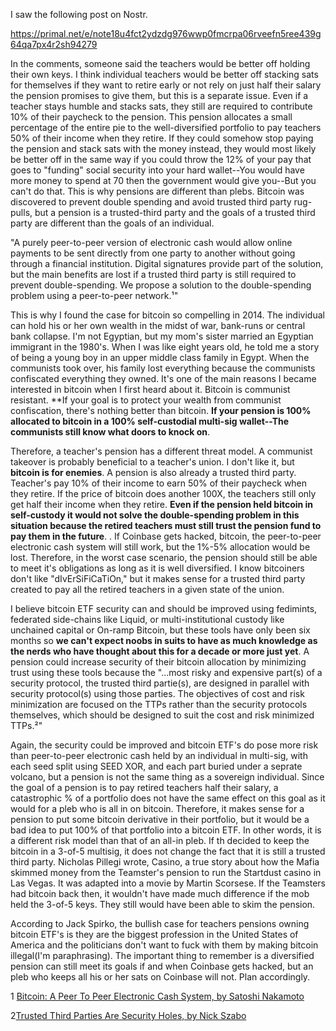 I saw the following post on Nostr.

https://primal.net/e/note18u4fct2ydzdg976wwp0fmcrpa06rveefn5ree439g64qa7px4r2sh94279

In the comments, someone said the teachers would be better off holding their own keys.  I think individual teachers would be better off stacking sats for themselves if they want to retire early or not rely on just half their salary the pension promises to give them, but this is a separate issue. Even if a teacher stays humble and stacks sats, they still are required to contribute 10% of their paycheck to  the pension. This pension allocates a small percentage of the entire pie to the well-diversified portfolio to pay teachers 50% of their income when they retire. If they could somehow stop paying the pension and stack sats with the money instead, they would most likely be better off in the same way if you could throw the 12% of your pay that goes to "funding" social security into your hard wallet--You would have more money to spend at 70 then the government would give you--But you can't do that. This is why pensions are different than plebs. Bitcoin was discovered to prevent double spending and avoid trusted third party rug-pulls, but a pension is a trusted-third party and the goals of a trusted third party are different than the goals of an individual.

"A purely peer-to-peer version of electronic cash would allow online
payments to be sent directly from one party to another without going through a
financial institution. Digital signatures provide part of the solution, but the main
benefits are lost if a trusted third party is still required to prevent double-spending.
We propose a solution to the double-spending problem using a peer-to-peer network.¹"

This is why I found the case for bitcoin so compelling in 2014. The individual can hold his or her own wealth in the midst of war, bank-runs or central bank collapse. I'm not Egyptian, but my mom's sister married an Egyptian immigrant in the 1980's.  When I was like eight years old, he told me a story of being a young boy in an upper middle class family in Egypt. When the communists took over, his family lost everything because the communists confiscated everything they owned. It's one of the main reasons I became interested in bitcoin when I first heard about it. Bitcoin is communist resistant. **If your goal is to protect your wealth from communist confiscation, there's nothing better than bitcoin. **If your pension is 100% allocated to bitcoin in a 100% self-custodial multi-sig wallet--The communists still know what doors to knock on**.

Therefore, a teacher's pension has a different threat model.  A communist takeover is probably beneficial to a teacher's union. I don't like it, but **bitcoin is for enemies**.  A pension is also already a trusted third party. Teacher's pay 10% of their income to earn 50% of their paycheck when they retire.  If the price of bitcoin does another 100X, the teachers still only get half their income when they retire. **Even if the pension held bitcoin in self-custody it would not solve the double-spending problem in this situation because the retired teachers must still trust the pension fund to pay them in the future**. . If Coinbase gets hacked, bitcoin, the peer-to-peer electronic cash system will still work, but the 1%-5% allocation would be lost. Therefore, in the worst case scenario, the pension should still be able to meet it's obligations as long as it is well diversified. I know bitcoiners don't like "dIvErSiFiCaTiOn," but it makes sense for a trusted third party created to pay all the retired teachers in a given state of the union.

I believe bitcoin ETF security can and should be improved using fedimints, federated side-chains like Liquid, or multi-institutional custody like unchained capital or On-ramp Bitcoin, but these tools have only been six months so **we can't expect noobs in suits to have as much knowledge as the nerds who have thought about this for a decade or more just yet**. A pension could increase security of their bitcoin allocation by minimizing trust using these tools because the "...most risky and expensive part(s) of a security protocol, the trusted third partie(s), are designed in parallel with security protocol(s) using those parties. The objectives of cost and risk minimization are focused on the TTPs rather than the security protocols themselves, which should be designed to suit the cost and risk minimized TTPs.²"

Again, the security could be improved and bitcoin ETF's do pose more risk than peer-to-peer electronic cash held by an individual in multi-sig, with each seed split using SEED XOR, and each part buried under a seprate volcano, but a pension is not the same thing as a sovereign individual. Since the goal of a pension is to pay retired teachers half their salary, a catastrophic % of a portfolio does not have the same effect on this goal as it would for a pleb who is all in on bitcoin. Therefore, it makes sense for a pension to put some bitcoin derivative in their portfolio, but it would be a bad idea to put 100% of that portfolio into a bitcoin ETF. In other words, it is a different risk model than that of an all-in pleb. If th decided to keep the bitcoin in a 3-of-5 multisig, it does not change the fact that it is still a trusted third party. Nicholas Pillegi wrote, Casino, a true story about how the Mafia skimmed money from the Teamster's pension to run the Startdust casino in Las Vegas. It was adapted into a movie by Martin Scorsese. If the Teamsters had bitcoin back then, it wouldn't have made much difference if the mob held the 3-of-5 keys. They still would have been able to skim the pension.

According to Jack Spirko, the bullish case for teachers pensions owning bitcoin ETF's is they are the biggest profession in the United States of America and the politicians don't want to fuck with them by making bitcoin illegal(I'm paraphrasing).  The important thing to remember is a diversified pension can still meet its goals if and when Coinbase gets hacked, but an pleb who keeps all his or her sats on Coinbase will not. Plan accordingly.


1 [Bitcoin: A Peer To Peer Electronic Cash System, by Satoshi Nakamoto](https://bitcoin.org/bitcoin.pdf)

2[Trusted Third Parties Are Security Holes, by Nick Szabo](https://www.fon.hum.uva.nl/rob/Courses/InformationInSpeech/CDROM/Literature/LOTwinterschool2006/szabo.best.vwh.net/ttps.html)
  
